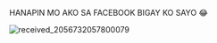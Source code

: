 HANAPIN MO AKO SA FACEBOOK BIGAY KO SAYO 😂


![received_2056732057800079](https://user-images.githubusercontent.com/72661520/108592812-c31ca100-73aa-11eb-9081-5973dfdcf33a.jpeg)
